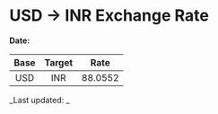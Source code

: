# USD → INR Exchange Rate

**Date:** 

| Base | Target | Rate  |
|:----:|:------:|:-----:|
| USD  | INR    | 88.0552 |

_Last updated: _